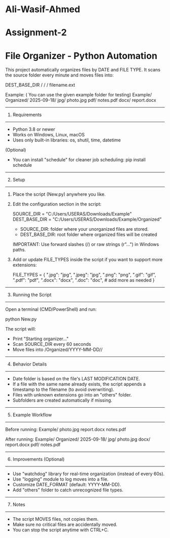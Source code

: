 # Ali-Wasif-Ahmed
Assignment-2
===========================================
   File Organizer - Python Automation
===========================================

This project automatically organizes files by DATE and FILE TYPE.
It scans the source folder every minute and moves files into:

   DEST_BASE_DIR / <YYYY-MM-DD> / <FileType> / filename.ext

Example: ( You can use the given example folder for testing)
   Example/
      Organized/
         2025-09-18/
             jpg/
                 photo.jpg
             pdf/
                 notes.pdf
             docx/
                 report.docx

-------------------------------------------
1. Requirements
-------------------------------------------
- Python 3.8 or newer
- Works on Windows, Linux, macOS
- Uses only built-in libraries:
    os, shutil, time, datetime

(Optional)
- You can install "schedule" for cleaner job scheduling:
    pip install schedule

-------------------------------------------
2. Setup
-------------------------------------------
1. Place the script (New.py) anywhere you like.
2. Edit the configuration section in the script:

   SOURCE_DIR = "C:/Users/USERAS/Downloads/Example"
   DEST_BASE_DIR = "C:/Users/USERAS/Downloads/Example/Organized"

   - SOURCE_DIR: folder where your unorganized files are stored.
   - DEST_BASE_DIR: root folder where organized files will be created

   IMPORTANT: 
   Use forward slashes (/) or raw strings (r"...") in Windows paths.

3. Add or update FILE_TYPES inside the script if you want to support
   more extensions:

   FILE_TYPES = {
       ".jpg": "jpg",
       ".jpeg": "jpg",
       ".png": "png",
       ".gif": "gif",
       ".pdf": "pdf",
       ".docx": "docx",
       ".doc": "doc",
       # add more as needed
   }

-------------------------------------------
3. Running the Script
-------------------------------------------
Open a terminal (CMD/PowerShell) and run:

   python New.py

The script will:
- Print "Starting organizer..."
- Scan SOURCE_DIR every 60 seconds
- Move files into /Organized/YYYY-MM-DD/<FileType>/

-------------------------------------------
4. Behavior Details
-------------------------------------------
- Date folder is based on the file's LAST MODIFICATION DATE.
- If a file with the same name already exists, the script appends
  a timestamp to the filename (to avoid overwriting).
- Files with unknown extensions go into an "others" folder.
- Subfolders are created automatically if missing.

-------------------------------------------
5. Example Workflow
-------------------------------------------
Before running:
   Example/
      photo.jpg
      report.docx
      notes.pdf

After running:
   Example/
      Organized/
         2025-09-18/
             jpg/
                 photo.jpg
             docx/
                 report.docx
             pdf/
                 notes.pdf

-------------------------------------------
6. Improvements (Optional)
-------------------------------------------
- Use "watchdog" library for real-time organization (instead of every 60s).
- Use "logging" module to log moves into a file.
- Customize DATE_FORMAT (default: YYYY-MM-DD).
- Add "others" folder to catch unrecognized file types.

-------------------------------------------
7. Notes
-------------------------------------------
- The script MOVES files, not copies them.
- Make sure no critical files are accidentally moved.
- You can stop the script anytime with CTRL+C.
